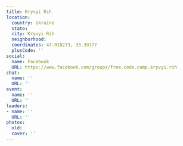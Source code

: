 ```yaml
---
title: Kryvyi Rih
location:
  country: Ukraine
  state: 
  city: Kryvyi Rih
  neighborhood: 
  coordinates: 47.910273, 33.39177
  plusCode: ''
social:
  name: Facebook
  URL: https://www.facebook.com/groups/free.code.camp.kryvyi.rih
chat:
  name: ''
  URL: ''
event:
  name: ''
  URL: ''
leaders:
- name: ''
  URL: ''
photos:
  old: 
  cover: ''
---
```

